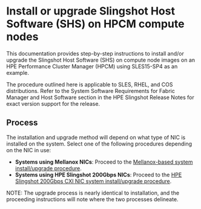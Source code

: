 
# Install or upgrade Slingshot Host Software (SHS) on HPCM compute nodes

This documentation provides step-by-step instructions to install and/or upgrade the Slingshot Host Software (SHS) on compute node images on an HPE Performance Cluster Manager (HPCM) using SLES15-SP4 as an example.

The procedure outlined here is applicable to SLES, RHEL, and COS distributions. Refer to the System Software Requirements for Fabric Manager and Host Software section in the HPE Slingshot Release Notes for exact version support for the release.

## Process

The installation and upgrade method will depend on what type of NIC is installed on the system.
Select one of the following procedures depending on the NIC in use:

- **Systems using Mellanox NICs**: Proceed to the [Mellanox-based system install/upgrade procedure](mellanox_based_system_install_upgrade_procedure.md).
- **Systems using HPE Slingshot 200Gbps NICs**: Proceed to the [HPE Slingshot 200Gbps CXI NIC system install/upgrade procedure](HPE_Slingshot_200Gbps_cxi_nic_system_install_upgrade_procedure.md).

NOTE: The upgrade process is nearly identical to installation, and the proceeding instructions will note where the two processes delineate.
